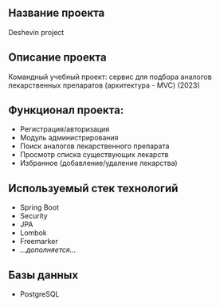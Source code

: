 ## Название проекта
Deshevin project

## Описание проекта
Командный учебный проект: сервис для подбора аналогов лекарственных препаратов (архитектура - MVC) (2023)

## Функционал проекта:
* Регистрация/авторизация
* Модуль администрирования
* Поиск аналогов лекарственного препарата
* Просмотр списка существующих лекарств
* Избранное (добавление/удаление лекарства)

## Используемый стек технологий
* Spring Boot
* Security
* JPA
* Lombok
* Freemarker
* *...дополняется...*

## Базы данных
* PostgreSQL